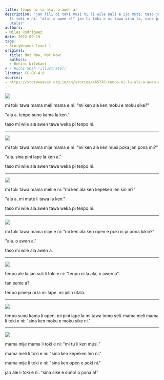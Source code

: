 ```yaml
---
title: tenpo ni la ala, o awen a!
description: 'jan lili pi toki musi ni li wile pali e ijo mute. taso jan suli ale
  li toki e ni: "ala! o awen a!" jan li toki e ni tawa sina la, sina pilin ala pilin
  utala?'
authors:
- Miles Rodriguez
date: 2022-09-19
tags:
- StoryWeaver level 1
original:
  title: Not Now, Not Now!
  authors:
  - Rohini Nilekani
# - Ruchi Shah (illustrator)
license: CC-BY-4.0
sources:
- https://storyweaver.org.in/en/stories/465770-tenpo-ni-la-ala-o-awen-a
---
```


![](https://storage.googleapis.com/static.storyweaver.org.in/illustration_crops/339/size7/af14cc9424214ff4a7b8413e00473442.jpg)

mi toki tawa mama meli mama e ni: "mi ken ala ken moku e moku sike?"

"ala a. tenpo suno kama la ken."

taso mi wile ala awen tawa weka pi tenpo ni.

---

![](https://storage.googleapis.com/static.storyweaver.org.in/illustration_crops/340/size7/c78c742bf091bd43b71e1d92124942b2.jpg)

mi toki tawa mama mije mama e ni: "mi ken ala ken musi poka jan pona mi?"

"ala. sina pini lape la ken a."

taso mi wile ala awen tawa weka pi tenpo ni.

---

![](https://storage.googleapis.com/static.storyweaver.org.in/illustration_crops/341/size7/58629a2e675e7ba4456fecf11db63b5d.jpg)

mi toki tawa mama meli e ni: "mi ken ala ken kepeken len sin ni?"

"ala a. mi mute li tawa la ken."

taso mi wile ala awen tawa weka pi tenpo ni.

---

![](https://storage.googleapis.com/static.storyweaver.org.in/illustration_crops/342/size7/75a30fb7aa74ea6e0528e8adfb18f912.jpg)

mi toki tawa mama mije e ni: "mi ken ala ken open e poki ni pi pona lukin?"

"ala. o awen a."

taso mi wile ala awen a.

---

![](https://storage.googleapis.com/static.storyweaver.org.in/illustration_crops/343/size7/9ae6eb29278eb1ae5e79d0000682ebe8.jpg)

tenpo ale la jan suli li toki e ni: "tenpo ni la ala, o awen a".

tan seme a?

tenpo pimeja ni la mi lape. mi pilin utala.

---

![](https://storage.googleapis.com/static.storyweaver.org.in/illustration_crops/344/size7/13eda5c389aca934c03c80eb552331aa.jpg)

tenpo suno kama li open. mi pini lape la mi tawa tomo seli. mama meli mama li toki e ni: "sina ken moku e moku sike ni."

---

![](https://storage.googleapis.com/static.storyweaver.org.in/illustration_crops/3452/size7/c30d145272741b7e60a3530a053d3dc9.jpg)

mama mije mama li toki e ni: "mi tu li ken musi."

mama meli li toki e ni: "sina ken kepeken len ni."

mama mije li toki e ni: "sina ken open e poki ni."

jan ale li toki e ni: "sina sike e suno! o pona a!"
